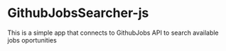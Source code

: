 # GithubJobsSearcher-js
This is a simple app that connects to GithubJobs API to search available jobs oportunities
